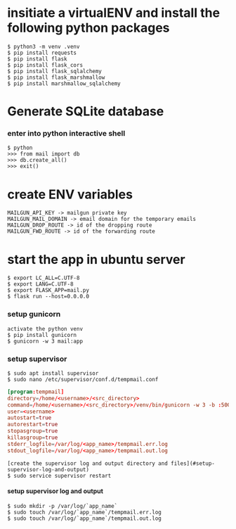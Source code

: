 # insitiate a virtualENV and install the following python packages
    $ python3 -m venv .venv
    $ pip install requests
    $ pip install flask
    $ pip install flask_cors
    $ pip install flask_sqlalchemy
    $ pip install flask_marshmallow
    $ pip install marshmallow_sqlalchemy

# Generate SQLite database
### enter into python interactive shell
    $ python
    >>> from mail import db
    >>> db.create_all()
    >>> exit()

# create ENV variables
    MAILGUN_API_KEY -> mailgun private key
    MAILGUN_MAIL_DOMAIN -> email domain for the temporary emails
    MAILGUN_DROP_ROUTE -> id of the dropping route
    MAILGUN_FWD_ROUTE -> id of the forwarding route

# start the app in ubuntu server
    $ export LC_ALL=C.UTF-8
    $ export LANG=C.UTF-8
    $ export FLASK_APP=mail.py
    $ flask run --host=0.0.0.0

### setup gunicorn
    activate the python venv
    $ pip install gunicorn
    $ gunicorn -w 3 mail:app

### setup supervisor
    $ sudo apt install supervisor
    $ sudo nano /etc/supervisor/conf.d/tempmail.conf

```conf
[program:tempmail]
directory=/home/<username>/<src_directory>
command=/home/<username>/<src_directory>/venv/bin/gunicorn -w 3 -b :5000 mail:app
user=<username>
autostart=true
autorestart=true
stopasgroup=true
killasgroup=true
stderr_logfile=/var/log/<app_name>/tempmail.err.log
stdout_logfile=/var/log/<app_name>/tempmail.out.log
```

    [create the supervisor log and output directory and files](#setup-supervisor-log-and-output)
    $ sudo service supervisor restart

#### setup supervisor log and output
    $ sudo mkdir -p /var/log/`app_name`
    $ sudo touch /var/log/`app_name`/tempmail.err.log
    $ sudo touch /var/log/`app_name`/tempmail.out.log

